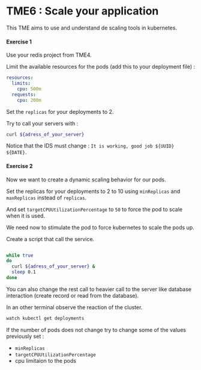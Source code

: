 # TME6 : Scale your application

This TME aims to use and understand de scaling tools in kubernetes.

#### Exercise 1

Use your redis project from TME4.

Limit the available resources for the pods (add this to your deployment file) :

```yaml
resources:
  limits:
    cpu: 500m
  requests:
    cpu: 200m
```

Set the `replicas` for your deployments to 2.

Try to call your servers with :

```sh
curl ${adress_of_your_server}
```

Notice that the IDS must change : `It is working, good job ${UUID} ${DATE}`.

#### Exercise 2

Now we want to create a dynamic scaling behavior for our pods.

Set the replicas for your deployments to 2 to 10 using `minReplicas` and
`maxReplicas` instead of `replicas`.

And set `targetCPUUtilizationPercentage` to `50` to force the pod to scale when it is used.

We need now to stimulate the pod to force kubernetes to scale the pods up.

Create a script that call the service.

```sh

while true
do
  curl ${adress_of_your_server} &
  sleep 0.1
done
```

You can also change the rest call to heavier call to the server like database interaction (create record or read from the database).

In an other terminal observe the reaction of the cluster.

```sh
watch kubectl get deployments
```

If the number of pods does not change try to change some of the values previously set :

- `minReplicas`
- `targetCPUUtilizationPercentage`
- cpu limitaion to the pods
